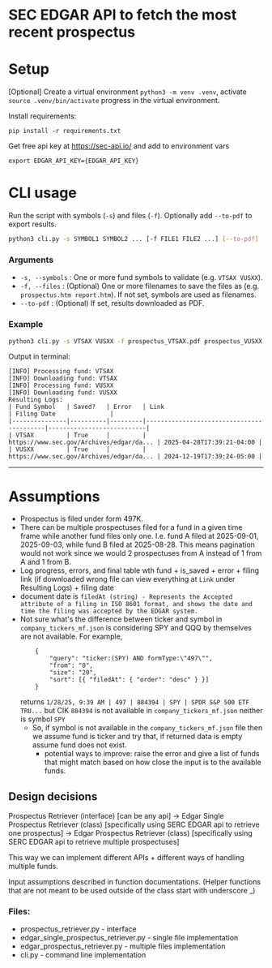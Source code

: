 # SEC EDGAR API to fetch the most recent prospectus

# Setup

[Optional] Create a virtual environment `python3 -m venv .venv`, activate `source .venv/bin/activate` progress in the virtual environment. 

Install requirements:

`pip install -r requirements.txt`

Get free api key at https://sec-api.io/ and add to environment vars

`export EDGAR_API_KEY={EDGAR_API_KEY}` 

# CLI usage

Run the script with symbols (`-s`) and files (`-f`).
Optionally add `--to-pdf` to export results.

```bash
python3 cli.py -s SYMBOL1 SYMBOL2 ... [-f FILE1 FILE2 ...] [--to-pdf]
```

### Arguments

* `-s, --symbols` : One or more fund symbols to validate (e.g. `VTSAX VUSXX`).
* `-f, --files` : (Optional) One or more filenames to save the files as (e.g. `prospectus.htm report.htm`). If not set, symbols are used as filenames.
* `--to-pdf` : (Optional) If set, results downloaded as PDF.

### Example

```bash
python3 cli.py -s VTSAX VUSXX -f prospectus_VTSAX.pdf prospectus_VUSXX.pdf --to-pdf
```

Output in terminal:

```
[INFO] Processing fund: VTSAX
[INFO] Downloading fund: VTSAX
[INFO] Processing fund: VUSXX
[INFO] Downloading fund: VUSXX
Resulting Logs:
| Fund Symbol   | Saved?   | Error   | Link                                     | Filing Date               |
|---------------|----------|---------|------------------------------------------|---------------------------|
| VTSAX         | True     |         | https://www.sec.gov/Archives/edgar/da... | 2025-04-28T17:39:21-04:00 |
| VUSXX         | True     |         | https://www.sec.gov/Archives/edgar/da... | 2024-12-19T17:39:24-05:00 |
```

---

# Assumptions

- Prospectus is filed under form 497K. 
- There can be multiple prospectuses filed for a fund in a given time frame while another fund files only one. I.e. fund A filed at 2025-09-01, 2025-09-03, while fund B filed at 2025-08-28. This means pagination would not work since we would 2 prospectuses from A instead of 1 from A and 1 from B.
- Log progress, errors, and final table wth fund + is_saved + error + filing link (if downloaded wrong file can view everything at `Link` under Resulting Logs) + filing date
- document date is `filedAt (string) - Represents the Accepted attribute of a filing in ISO 8601 format, and shows the date and time the filing was accepted by the EDGAR system.`
- Not sure what's the difference between ticker and symbol in `company_tickers_mf.json` is considering SPY and QQQ by themselves are not available.
    For example, 
    ```
        {
            "query": "ticker:(SPY) AND formType:\"497\"",
            "from": "0",
            "size": "20",
            "sort": [{ "filedAt": { "order": "desc" } }]
        }
    ``` 
    returns `1/28/25, 9:39 AM | 497 | 884394 | SPY | SPDR S&P 500 ETF TRU...` but CIK `884394` is not available in `company_tickers_mf.json` neither is symbol `SPY`
  - So, if symbol is not available in the `company_tickers_mf.json` file then we assume fund is ticker and try that, if returned data is empty assume fund does not exist.
    - potential ways to improve: raise the error and give a list of funds that might match based on how close the input is to the available funds. 

## Design decisions

Prospectus Retriever (interface) [can be any api] -> Edgar Single Prospectus Retriever (class) [specifically using SERC EDGAR api to retrieve one prospectus] -> Edgar Prospectus Retriever (class) [specifically using SERC EDGAR api to retrieve multiple prospectuses]

This way we can implement different APIs + different ways of handling multiple funds.

Input assumptions described in function documentations. (Helper functions that are not meant to be used outside of the class start with underscore _)

### Files:
- prospectus_retriever.py - interface
- edgar_single_prospectus_retriever.py - single file implementation
- edgar_prospectus_retriever.py - multiple files implementation
- cli.py - command line implementation
